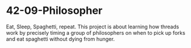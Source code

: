 # 42-09-Philosopher

Eat, Sleep, Spaghetti, repeat. This project is about learning how threads work by precisely timing a group of philosophers on when to pick up forks and eat spaghetti without dying from hunger.
